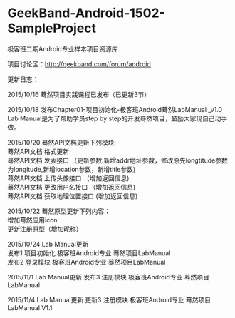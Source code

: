 ﻿# GeekBand-Android-1502-SampleProject

极客班二期Android专业样本项目资源库

项目讨论区：http://geekband.com/forum/android

更新日志：

2015/10/16 蓦然项目实践课程已发布（已更新3节）

2015/10/18 发布Chapter01-项目初始化-极客班Android蓦然LabManual _v1.0  
Lab Manual是为了帮助学员step by step的开发蓦然项目，鼓励大家现自己动手做。

2015/10/20 蓦然API文档更新下列模块:  
 蓦然API文档 格式更新  
 蓦然API文档 发表接口 （更新参数:新增addr地址参数，修改原先longtitude参数为longitude,新增location参数，新增title参数)  
 蓦然API文档 上传头像接口 （增加返回信息)  
 蓦然API文档 更改用户名接口 （增加返回信息)  
 蓦然API文档 获取地理位置接口 (增加返回信息)   
 
2015/10/22 蓦然原型更新下列内容：  
增加蓦然应用icon  
更新注册原型（增加昵称）  

2015/10/24 Lab Manual更新  
发布1 项目初始化 极客班Android专业 蓦然项目LabManual  
发布2 登录模块 极客班Android专业 蓦然项目LabManual  

2015/11/1 Lab Manual更新
发布3 注册模块 极客班Android专业 蓦然项目LabManual

2015/11/4 Lab Manual更新
更新3 注册模块 极客班Android专业 蓦然项目LabManual V1.1
